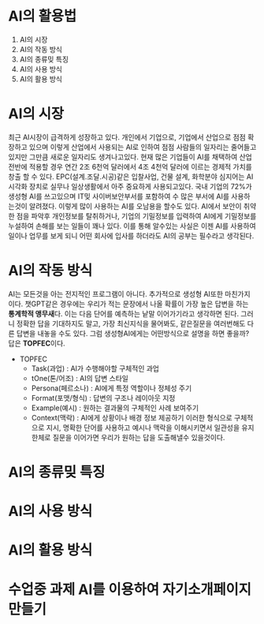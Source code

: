# AI의 활용법
1. AI의 시장
3. AI의 작동 방식
5. AI의 종류밎 특징
6. AI의 사용 방식
7. AI의 활용 방식


# AI의 시장
최근 AI시장이 급격하게 성장하고 있다. 개인에서 기업으로, 기업에서 산업으로 점점 확장하고 있으며
이렇게 산업에서 사용되는 AI로 인하여 점점 사람들의 일자리는 줄어들고 있지만 그만큼 새로운 일자리도 생겨나고있다.
현재 많은 기업들이 AI를 채택하여 산업 전반에 적용할 경우 연간 2조 6천억 달러에서 4조 4천억 달러에 이르는 경제적 가치를 창출 할 수 있다.
EPC(설계.조달.시공)같은 입찰사업, 건물 설계, 화학분야 심지어는 AI시각화 장치로 실무나 일상생활에서 아주 중요하게 사용되고있다.
국내 기업의 72%가 생성형 AI를 쓰고있으며 IT밎 사이버보안부서를 포함하여 수 많은 부서에 AI를 사용하는것이 알려졌다.
이렇게 많이 사용하는 AI를 오남용을 할수도 있다. AI에서 보안이 취약한 점을 파악후 개인정보를 탈취하거나, 기업의 기밀정보를 입력하여 AI에게 기밀정보를 누설하여 손해를 보는 일들이 꽤나 있다.
이를 통해 알수있는 사실은 이젠 AI를 사용하여 일이나 업무를 보게 되니 어떤 회사에 입사를 하더라도 AI의 공부는 필수라고 생각된다.

# AI의 작동 방식
AI는 모든것을 아는 전지적인 프로그램이 아니다. 추가적으로 생성형 AI또한 마친가지이다. 챗GPT같은 경우에는 우리가 적는 문장에서 나올 확률이 가장 높은 답변을 하는 **통계학적 앵무새**다.
이는 다음 단어를 예측하는 낱말 이어가기라고 생각하면 된다. 그러니 정확한 답을 기대하지도 말고, 가장 최신지식을 물어봐도, 같은질문을 여러번해도 다른 답변을 내놓을 수도 있다.
그럼 생성형AI에게는 어떤방식으로 설명을 하면 좋을까? 답은 **TOPFEC**이다.
- TOPFEC
  - Task(과업) : AI가 수행해야할 구체적인 과업
  - tOne(톤/어조) : AI의 답변 스타일
  - Persona(페르소나) : AI에게 특정 역할이나 정체성 주기
  - Format(포맷/형식) : 답변의 구조나 레이아웃 지정
  - Example(예시) : 원하는 결과물의 구체적인 사례 보여주기
  - Context(맥락) : AI에게 상황이나 배경 정보 제공하기
이러한 형식으로 구체적으로 지시, 명확한 단어를 사용하고 예시나 맥락을 이해시키면서 일관성을 유지한체로 질문을 이어가면 우리가 원하는 답을 도출해낼수 있을것이다.

# AI의 종류밎 특징

# AI의 사용 방식

# AI의 활용 방식

# 수업중 과제 AI를 이용하여 자기소개페이지 만들기
